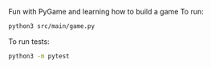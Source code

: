 Fun with PyGame and learning how to build a game
To run:
```bash
python3 src/main/game.py
```

To run tests:
```bash
python3 -m pytest
```